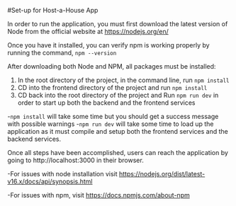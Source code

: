 #Set-up for Host-a-House App

In order to run the application, you must first download the latest version of
Node from the official website at https://nodejs.org/en/

Once you have it installed, you can verify npm is working properly by running
the command, `npm --version`

After downloading both Node and NPM, all packages must be installed:
1. In the root directory of the project, in the command line, run `npm install`
2. CD into the frontend directory of the project and run `npm install`
2. CD back into the root directory of the project and Run `npm run dev`
  in order to start up both the backend and the frontend services

-`npm install` will take some time but you should get a success message with possible warnings
-`npm run dev` will take some time to load up the application as it must compile and setup both the frontend services and the backend services.

Once all steps have been accomplished, users can reach the application
by going to http://localhost:3000 in their browser.

-For issues with node installation visit https://nodejs.org/dist/latest-v16.x/docs/api/synopsis.html

-For issues with npm, visit https://docs.npmjs.com/about-npm
